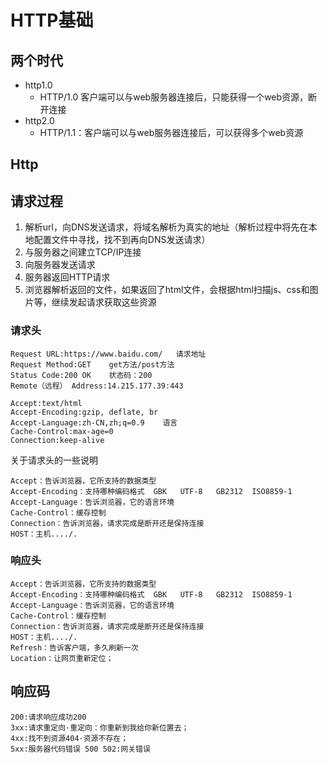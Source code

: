 # HTTP基础

## 两个时代

* http1.0
  * HTTP/1.0 客户端可以与web服务器连接后，只能获得一个web资源，断开连接
* http2.0
  * HTTP/1.1：客户端可以与web服务器连接后，可以获得多个web资源

## Http

## 请求过程

1. 解析url，向DNS发送请求，将域名解析为真实的地址（解析过程中将先在本地配置文件中寻找，找不到再向DNS发送请求）
2. 与服务器之间建立TCP/IP连接
3. 向服务器发送请求
4. 服务器返回HTTP请求
5. 浏览器解析返回的文件，如果返回了html文件，会根据html扫描js、css和图片等，继续发起请求获取这些资源

### 请求头

```basic
Request URL:https://www.baidu.com/   请求地址
Request Method:GET    get方法/post方法
Status Code:200 OK    状态码：200
Remote（远程） Address:14.215.177.39:443

Accept:text/html  
Accept-Encoding:gzip, deflate, br
Accept-Language:zh-CN,zh;q=0.9    语言
Cache-Control:max-age=0
Connection:keep-alive
```

关于请求头的一些说明

```basic
Accept：告诉浏览器，它所支持的数据类型
Accept-Encoding：支持哪种编码格式  GBK   UTF-8   GB2312  ISO8859-1
Accept-Language：告诉浏览器，它的语言环境
Cache-Control：缓存控制
Connection：告诉浏览器，请求完成是断开还是保持连接
HOST：主机..../.
```

### 响应头

```basic
Accept：告诉浏览器，它所支持的数据类型
Accept-Encoding：支持哪种编码格式  GBK   UTF-8   GB2312  ISO8859-1
Accept-Language：告诉浏览器，它的语言环境
Cache-Control：缓存控制
Connection：告诉浏览器，请求完成是断开还是保持连接
HOST：主机..../.
Refresh：告诉客户端，多久刷新一次
Location：让网页重新定位；
```

## 响应码

```basic
200:请求响应成功200
3xx:请求重定向·重定向：你重新到我给你新位置去；
4xx:找不到资源404·资源不存在；
5xx:服务器代码错误 500 502:网关错误
```

